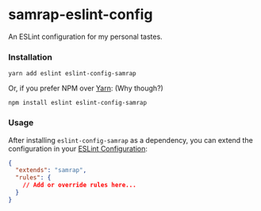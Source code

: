 # samrap-eslint-config

An ESLint configuration for my personal tastes.

### Installation

```
yarn add eslint eslint-config-samrap
```

Or, if you prefer NPM over [Yarn](https://yarnpkg.com): (Why though?)

```
npm install eslint eslint-config-samrap
```

### Usage

After installing `eslint-config-samrap` as a dependency, you can extend the configuration in your [ESLint Configuration](http://eslint.org/docs/user-guide/configuring):

```json
{
  "extends": "samrap",
  "rules": {
    // Add or override rules here...
  }
}
```


